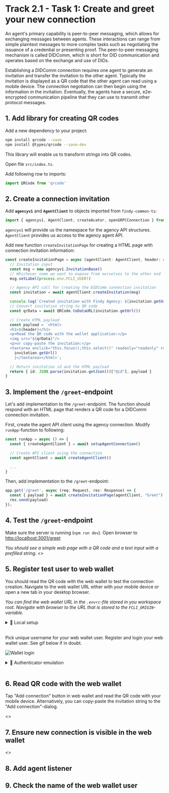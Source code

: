 # Track 2.1 - Task 1: Create and greet your new connection

An agent's primary capability is peer-to-peer messaging, which allows for exchanging messages
between agents. These interactions can range from simple plaintext messages to more complex tasks
such as negotiating the issuance of a credential or presenting proof. The peer-to-peer
messaging mechanism is called DIDComm, which is short for DID communication and operates based
on the exchange and use of DIDs.

Establishing a DIDComm connection requires one agent to generate an invitation and
transfer the invitation to the other agent. Typically the invitation is displayed as a QR code
that the other agent can read using a mobile device. The connection negotiation can then begin using
the information in the invitation. Eventually, the agents have a secure, e2e-encrypted
communication pipeline that they can use to transmit other protocol messages.

## 1. Add library for creating QR codes

Add a new dependency to your project:

```bash
npm install qrcode --save
npm install @types/qrcode --save-dev
```

This library will enable us to transform strings into QR codes.

Open file `src/index.ts`.

Add following row to imports:

```ts
import QRCode from 'qrcode'
```

## 2. Create a connection invitation

Add **`agencyv1`** and **`AgentClient`** to objects imported from `findy-common-ts`:

```ts
import { agencyv1, AgentClient, createAcator, openGRPCConnection } from '@findy-network/findy-common-ts'
```

`agencyv1` will provide us the namespace for the agency API structures.
`AgentClient` provides us access to the agency agent API.

Add new function `createInvitationPage` for creating a HTML page
with connection invitation information:

```ts
const createInvitationPage = async (agentClient: AgentClient, header: string) => {
  // Invitation input
  const msg = new agencyv1.InvitationBase()
  // Whichever name we want to expose from ourselves to the other end
  msg.setLabel(process.env.FCLI_USER!)

  // Agency API call for creating the DIDComm connection invitation
  const invitation = await agentClient.createInvitation(msg)

  console.log(`Created invitation with Findy Agency: ${invitation.getUrl()}`)
  // Convert invitation string to QR code
  const qrData = await QRCode.toDataURL(invitation.getUrl())

  // Create HTML payload
  const payload = `<html>
  <h1>${header}</h1>
  <p>Read the QR code with the wallet application:</p>
  <img src="${qrData}"/>
  <p>or copy-paste the invitation:</p>
  <textarea onclick="this.focus();this.select()" readonly="readonly" rows="10" cols="60">${
    invitation.getUrl()
    }</textarea></html>`;

  // Return invitation id and the HTML payload
  return { id: JSON.parse(invitation.getJson())["@id"], payload }
}
```

## 3. Implement the `/greet`-endpoint

Let's add implementation to the `/greet`-endpoint.
The function should respond with an HTML page that renders a QR code for a DIDComm connection invitation.

First, create the agent API client using the agency connection.
Modify `runApp`-function to following:

```ts
const runApp = async () => {
  const { createAgentClient } = await setupAgentConnection()

  // Create API client using the connection
  const agentClient = await createAgentClient()

  ...
}
```

Then, add implementation to the `/greet`-endpoint:

```ts
app.get('/greet', async (req: Request, res: Response) => {
  const { payload } = await createInvitationPage(agentClient, "Greet")
  res.send(payload)
});
```

## 4. Test the `/greet`-endpoint

Make sure the server is running (`npm run dev`).
Open browser to <http://localhost:3001/greet>

*You should see a simple web page with a QR code and a text input with a prefilled string.*
<<screencapture here>>

## 5. Register test user to web wallet

You should read the QR code with the web wallet to test the connection creation.
Navigate to the web wallet URL either with your mobile device or open a new tab in your desktop browser.

*You can find the web wallet URL in the `.envrc`-file stored in you workspace root.
Navigate with browser to the URL that is stored to the `FCLI_ORIGIN`-variable.*

<details>
<summary>🤠 Local setup</summary>

If you are using a local agency installation, you should use your desktop browser only.

</details><br/>

Pick unique username for your web wallet user. Register and login your web wallet user.
See gif below if in doubt.

![Wallet login](https://github.com/findy-network/findy-wallet-pwa/raw/master/docs/wallet-login.gif)

<details>
<summary>🤠 Authenticator emulation</summary>

FIDO2 authenticators can also be emulated. See [Chrome instructions](https://developer.chrome.com/docs/devtools/webauthn/)
for more information.

</details><br/>

## 6. Read QR code with the web wallet

Tap "Add connection" button in web wallet and read the QR code with your mobile device. Alternatively,
you can copy-paste the invitation string to the "Add connection"-dialog.

<<screencapture here>>

## 7. Ensure new connection is visible in the web wallet

<<screencapture here>>

## 8. Add agent listener

## 9. Check the name of the web wallet user
